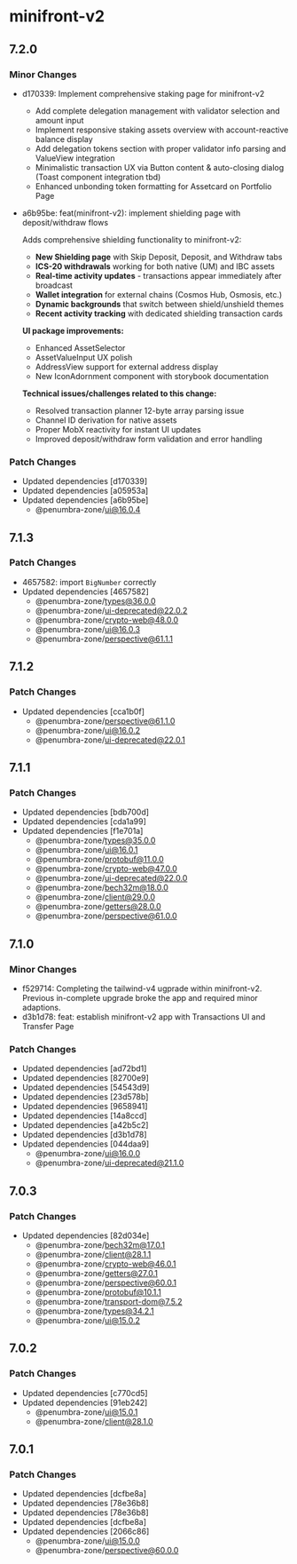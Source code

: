 # minifront-v2

## 7.2.0

### Minor Changes

- d170339: Implement comprehensive staking page for minifront-v2

  - Add complete delegation management with validator selection and amount input
  - Implement responsive staking assets overview with account-reactive balance display
  - Add delegation tokens section with proper validator info parsing and ValueView integration
  - Minimalistic transaction UX via Button content & auto-closing dialog (Toast component integration tbd)
  - Enhanced unbonding token formatting for Assetcard on Portfolio Page

- a6b95be: feat(minifront-v2): implement shielding page with deposit/withdraw flows

  Adds comprehensive shielding functionality to minifront-v2:

  - **New Shielding page** with Skip Deposit, Deposit, and Withdraw tabs
  - **ICS-20 withdrawals** working for both native (UM) and IBC assets
  - **Real-time activity updates** - transactions appear immediately after broadcast
  - **Wallet integration** for external chains (Cosmos Hub, Osmosis, etc.)
  - **Dynamic backgrounds** that switch between shield/unshield themes
  - **Recent activity tracking** with dedicated shielding transaction cards

  **UI package improvements:**

  - Enhanced AssetSelector
  - AssetValueInput UX polish
  - AddressView support for external address display
  - New IconAdornment component with storybook documentation

  **Technical issues/challenges related to this change:**

  - Resolved transaction planner 12-byte array parsing issue
  - Channel ID derivation for native assets
  - Proper MobX reactivity for instant UI updates
  - Improved deposit/withdraw form validation and error handling

### Patch Changes

- Updated dependencies [d170339]
- Updated dependencies [a05953a]
- Updated dependencies [a6b95be]
  - @penumbra-zone/ui@16.0.4

## 7.1.3

### Patch Changes

- 4657582: import `BigNumber` correctly
- Updated dependencies [4657582]
  - @penumbra-zone/types@36.0.0
  - @penumbra-zone/ui-deprecated@22.0.2
  - @penumbra-zone/crypto-web@48.0.0
  - @penumbra-zone/ui@16.0.3
  - @penumbra-zone/perspective@61.1.1

## 7.1.2

### Patch Changes

- Updated dependencies [cca1b0f]
  - @penumbra-zone/perspective@61.1.0
  - @penumbra-zone/ui@16.0.2
  - @penumbra-zone/ui-deprecated@22.0.1

## 7.1.1

### Patch Changes

- Updated dependencies [bdb700d]
- Updated dependencies [cda1a99]
- Updated dependencies [f1e701a]
  - @penumbra-zone/types@35.0.0
  - @penumbra-zone/ui@16.0.1
  - @penumbra-zone/protobuf@11.0.0
  - @penumbra-zone/crypto-web@47.0.0
  - @penumbra-zone/ui-deprecated@22.0.0
  - @penumbra-zone/bech32m@18.0.0
  - @penumbra-zone/client@29.0.0
  - @penumbra-zone/getters@28.0.0
  - @penumbra-zone/perspective@61.0.0

## 7.1.0

### Minor Changes

- f529714: Completing the tailwind-v4 ugprade within minifront-v2. Previous in-complete upgrade broke the app and required minor adaptions.
- d3b1d78: feat: establish minifront-v2 app with Transactions UI and Transfer Page

### Patch Changes

- Updated dependencies [ad72bd1]
- Updated dependencies [82700e9]
- Updated dependencies [54543d9]
- Updated dependencies [23d578b]
- Updated dependencies [9658941]
- Updated dependencies [14a8ccd]
- Updated dependencies [a42b5c2]
- Updated dependencies [d3b1d78]
- Updated dependencies [044daa9]
  - @penumbra-zone/ui@16.0.0
  - @penumbra-zone/ui-deprecated@21.1.0

## 7.0.3

### Patch Changes

- Updated dependencies [82d034e]
  - @penumbra-zone/bech32m@17.0.1
  - @penumbra-zone/client@28.1.1
  - @penumbra-zone/crypto-web@46.0.1
  - @penumbra-zone/getters@27.0.1
  - @penumbra-zone/perspective@60.0.1
  - @penumbra-zone/protobuf@10.1.1
  - @penumbra-zone/transport-dom@7.5.2
  - @penumbra-zone/types@34.2.1
  - @penumbra-zone/ui@15.0.2

## 7.0.2

### Patch Changes

- Updated dependencies [c770cd5]
- Updated dependencies [91eb242]
  - @penumbra-zone/ui@15.0.1
  - @penumbra-zone/client@28.1.0

## 7.0.1

### Patch Changes

- Updated dependencies [dcfbe8a]
- Updated dependencies [78e36b8]
- Updated dependencies [78e36b8]
- Updated dependencies [dcfbe8a]
- Updated dependencies [2066c86]
  - @penumbra-zone/ui@15.0.0
  - @penumbra-zone/perspective@60.0.0
